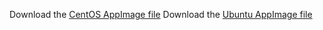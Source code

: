 Download the [CentOS AppImage file](https://github.com/MidnightJava/vocab-builder-dist/raw/refs/heads/main/vocab-builder_0.1.0_centos_9_amd64.AppImage)
Download the [Ubuntu AppImage file](https://github.com/MidnightJava/vocab-builder-dist/raw/refs/heads/main/vocab-builder_0.1.0_ubuntu_22_0_4_amd64.AppImage)
